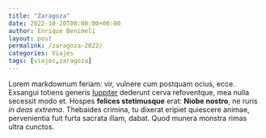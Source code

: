 ```yaml
---
title: "Zaragoza"
date: 2022-10-20T00:00:00+00:00
author: Enrique Benimeli
layout: post
permalink: /zaragoza-2022/
categories: Viajes
tags: [viajes,zaragoza]
---
```

Lorem markdownum feriam: vir, vulnere cum postquam ocius, ecce. Exsangui totiens
generis [Iuppiter](http://www.fertur.io/aeacidis) dederunt cerva refoventque,
mea nulla secessit modo et. Hospes **felices stetimusque** erat: **Niobe
nostro**, ne ruris *in deas extrema*. Thebaides crimina, tu dixerat eripiet
quiescere animae, pervenientia fuit furta sacrata illam, dabat. Quod munera
monstra rimas ultra cunctos.
